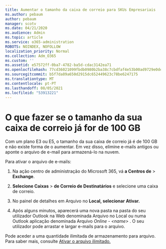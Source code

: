 ```yaml
---
title: Aumentar o tamanho da caixa de correio para SKUs Empresariais
ms.author: pebaum
author: pebaum
manager: scotv
ms.date: 04/21/2020
ms.audience: Admin
ms.topic: article
ms.service: o365-administration
ROBOTS: NOINDEX, NOFOLLOW
localization_priority: Normal
ms.collection: Adm_O365
ms.custom: ''
ms.assetid: e57572ff-0ba7-4782-ba5d-cdac3142ea71
ms.openlocfilehash: 77cd36021099fbdb0980b2ba38c7cbdfaf4e53b00ad9729e0deb3396f88dd7e9
ms.sourcegitcommit: b5f7da89a650d2915dc652449623c78be6247175
ms.translationtype: MT
ms.contentlocale: pt-PT
ms.lasthandoff: 08/05/2021
ms.locfileid: "53913221"
---
```

# <a name="what-to-do-if-your-mailbox-size-is-already-100gb"></a>O que fazer se o tamanho da sua caixa de correio já for de 100 GB

Com um plano E3 ou E5, o tamanho da sua caixa de correio já é de 100 GB e não existe forma de o aumentar. Em vez disso, elimine e-mails antigos ou aponte o arquivo de e-mail para armazená-lo na nuvem. 
  
Para ativar o arquivo de e-mails:
  
1. Na ação centro de administração do Microsoft 365, vá **a Centros de** \> **Exchange**. 
    
2. **Selecione Caixas** \> **de Correio de Destinatários** e selecione uma caixa de correio. 
    
3. No painel de detalhes em Arquivo no **Local, selecionar** **Ativar.** 
    
4. Após alguns minutos, aparecerá uma nova pasta na pasta do  seu utilizador Outlook na Web denominada Arquivo no Local ou numa Outlook aplicação denominada Arquivo *Online - \<name\>* . O seu utilizador pode arrastar e largar e-mails para o arquivo. 
    
Pode aceder a uma quantidade ilimitada de armazenamento para arquivo. Para saber mais, consulte [Ativar o arquivo ilimitado.](https://docs.microsoft.com/microsoft-365/compliance/enable-unlimited-archiving)
  

